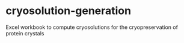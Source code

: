 # cryosolution-generation
Excel workbook to compute cryosolutions for the cryopreservation of protein crystals
